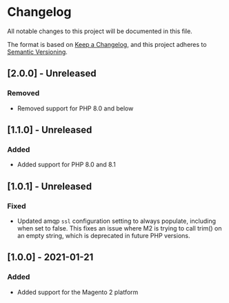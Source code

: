 # Changelog

All notable changes to this project will be documented in this file.

The format is based on [Keep a Changelog](https://keepachangelog.com/en/1.0.0/),
and this project adheres to [Semantic Versioning](https://semver.org/spec/v2.0.0.html).

## [2.0.0] - Unreleased

### Removed

- Removed support for PHP 8.0 and below

## [1.1.0] - Unreleased

### Added

- Added support for PHP 8.0 and 8.1

## [1.0.1] - Unreleased

### Fixed

- Updated amqp `ssl` configuration setting to always populate, including when set to false. This fixes an issue where M2
  is trying to call trim() on an empty string, which is deprecated in future PHP versions.

## [1.0.0] - 2021-01-21

### Added

- Added support for the Magento 2 platform
